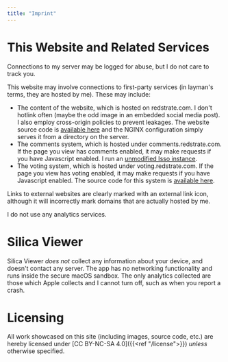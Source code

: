 ```yaml
---
title: "Imprint"
---
```


# This Website and Related Services

Connections to my server may be logged for abuse, but I do not care to track you.

This website may involve connections to first-party services (in layman's terms, they are hosted by me). These may include:
* The content of the website, which is hosted on redstrate.com. I don't hotlink often (maybe the odd image in an embedded social media post). I also employ cross-origin policies to prevent leakages. The website source code is [available here](https://git.sr.ht/~redstrate/redstrate.com) and the NGINX configuration simply serves it from a directory on the server.
* The comments system, which is hosted under comments.redstrate.com. If the page you view has comments enabled, it may make requests if you have Javascript enabled. I run an [unmodified Isso instance](https://isso-comments.de/).
* The voting system, which is hosted under voting.redstrate.com. If the page you view has voting enabled, it may make requests if you have Javascript enabled. The source code for this system is [available here](https://git.sr.ht/~redstrate/voting-system).

Links to external websites are clearly marked with an external link icon, although it will incorrectly mark domains that are actually hosted by me.

I do not use any analytics services.

# Silica Viewer

Silica Viewer _does not_ collect any information about your device, and doesn't contact any server. The app has no networking functionality and runs inside the secure macOS sandbox. The only analytics collected are those which Apple collects and I
cannot turn off, such as when you report a crash.

# Licensing

All work showcased on this site (including images, source code, etc.) are hereby licensed under
[CC BY-NC-SA 4.0]({{<ref "/license">}}) _unless_ otherwise specified.
